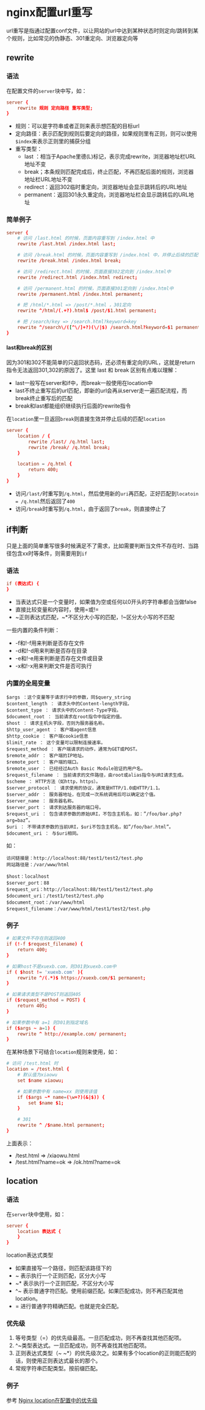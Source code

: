 # nginx配置url重写

url重写是指通过配置conf文件，以让网站的url中达到某种状态时则定向/跳转到某个规则，比如常见的伪静态、301重定向、浏览器定向等

## rewrite

### 语法

在配置文件的`server`块中写，如：

```conf
server {
    rewrite 规则 定向路径 重写类型;
}
```

* 规则：可以是字符串或者正则来表示想匹配的目标url
* 定向路径：表示匹配到规则后要定向的路径，如果规则里有正则，则可以使用`$index`来表示正则里的捕获分组
* 重写类型：
    * last ：相当于Apache里德(L)标记，表示完成rewrite，浏览器地址栏URL地址不变
    * break；本条规则匹配完成后，终止匹配，不再匹配后面的规则，浏览器地址栏URL地址不变
    * redirect：返回302临时重定向，浏览器地址会显示跳转后的URL地址
    * permanent：返回301永久重定向，浏览器地址栏会显示跳转后的URL地址

### 简单例子

```conf
server {
    # 访问 /last.html 的时候，页面内容重写到 /index.html 中
    rewrite /last.html /index.html last;

    # 访问 /break.html 的时候，页面内容重写到 /index.html 中，并停止后续的匹配
    rewrite /break.html /index.html break;

    # 访问 /redirect.html 的时候，页面直接302定向到 /index.html中
    rewrite /redirect.html /index.html redirect;

    # 访问 /permanent.html 的时候，页面直接301定向到 /index.html中
    rewrite /permanent.html /index.html permanent;

    # 把 /html/*.html => /post/*.html ，301定向
    rewrite ^/html/(.+?).html$ /post/$1.html permanent;

    # 把 /search/key => /search.html?keyword=key
    rewrite ^/search\/([^\/]+?)(\/|$) /search.html?keyword=$1 permanent;
}
```

#### last和break的区别

因为301和302不能简单的只返回状态码，还必须有重定向的URL，这就是return指令无法返回301,302的原因了。这里 last 和 break 区别有点难以理解：

* last一般写在server和if中，而break一般使用在location中
* last不终止重写后的url匹配，即新的url会再从server走一遍匹配流程，而break终止重写后的匹配
* break和last都能组织继续执行后面的rewrite指令

在`location`里一旦返回`break`则直接生效并停止后续的匹配`location`

```conf
server {
    location / {
        rewrite /last/ /q.html last;
        rewrite /break/ /q.html break;
    }

    location = /q.html {
        return 400;
    }
}
```

* 访问`/last/`时重写到`/q.html`，然后使用新的`uri`再匹配，正好匹配到`locatoin = /q.html`然后返回了`400`
* 访问`/break`时重写到`/q.html`，由于返回了`break`，则直接停止了

## if判断

只是上面的简单重写很多时候满足不了需求，比如需要判断当文件不存在时、当路径包含xx时等条件，则需要用到`if`

### 语法

```conf
if (表达式) {
}
```

*  当表达式只是一个变量时，如果值为空或任何以0开头的字符串都会当做false
*  直接比较变量和内容时，使用=或!=
*  ~正则表达式匹配，~*不区分大小写的匹配，!~区分大小写的不匹配

一些内置的条件判断：

* -f和!-f用来判断是否存在文件
* -d和!-d用来判断是否存在目录
* -e和!-e用来判断是否存在文件或目录
* -x和!-x用来判断文件是否可执行

### 内置的全局变量

```
$args ：这个变量等于请求行中的参数，同$query_string
$content_length ： 请求头中的Content-length字段。
$content_type ： 请求头中的Content-Type字段。
$document_root ： 当前请求在root指令中指定的值。
$host ： 请求主机头字段，否则为服务器名称。
$http_user_agent ： 客户端agent信息
$http_cookie ： 客户端cookie信息
$limit_rate ： 这个变量可以限制连接速率。
$request_method ： 客户端请求的动作，通常为GET或POST。
$remote_addr ： 客户端的IP地址。
$remote_port ： 客户端的端口。
$remote_user ： 已经经过Auth Basic Module验证的用户名。
$request_filename ： 当前请求的文件路径，由root或alias指令与URI请求生成。
$scheme ： HTTP方法（如http，https）。
$server_protocol ： 请求使用的协议，通常是HTTP/1.0或HTTP/1.1。
$server_addr ： 服务器地址，在完成一次系统调用后可以确定这个值。
$server_name ： 服务器名称。
$server_port ： 请求到达服务器的端口号。
$request_uri ： 包含请求参数的原始URI，不包含主机名，如：”/foo/bar.php?arg=baz”。
$uri ： 不带请求参数的当前URI，$uri不包含主机名，如”/foo/bar.html”。
$document_uri ： 与$uri相同。
```

如：

```
访问链接是：http://localhost:88/test1/test2/test.php 
网站路径是：/var/www/html

$host：localhost
$server_port：88
$request_uri：http://localhost:88/test1/test2/test.php
$document_uri：/test1/test2/test.php
$document_root：/var/www/html
$request_filename：/var/www/html/test1/test2/test.php
```

### 例子

```conf
# 如果文件不存在则返回400
if (!-f $request_filename) {
    return 400;
}

# 如果host不是xuexb.com，则301到xuexb.com中
if ( $host != 'xuexb.com' ){
    rewrite ^/(.*)$ https://xuexb.com/$1 permanent;
}

# 如果请求类型不是POST则返回405
if ($request_method = POST) {
    return 405;
}

# 如果参数中有 a=1 则301到指定域名
if ($args ~ a=1) {
    rewrite ^ http://example.com/ permanent;
}
```

在某种场景下可结合`location`规则来使用，如：

```conf
# 访问 /test.html 时
location = /test.html {
    # 默认值为xiaowu
    set $name xiaowu;

    # 如果参数中有 name=xx 则使用该值
    if ($args ~* name=(\w+?)(&|$)) {
        set $name $1;
    }

    # 301
    rewrite ^ /$name.html permanent;
}
```

上面表示：

* /test.html => /xiaowu.html
* /test.html?name=ok => /ok.html?name=ok

## location

### 语法

在`server`块中使用，如：

```conf
server {
    location 表达式 {
    }
}
```

location表达式类型

* 如果直接写一个路径，则匹配该路径下的
* ~ 表示执行一个正则匹配，区分大小写
* ~* 表示执行一个正则匹配，不区分大小写
* ^~ 表示普通字符匹配。使用前缀匹配。如果匹配成功，则不再匹配其他location。
* = 进行普通字符精确匹配。也就是完全匹配。

### 优先级

1. 等号类型（=）的优先级最高。一旦匹配成功，则不再查找其他匹配项。
1. ^~类型表达式。一旦匹配成功，则不再查找其他匹配项。
1. 正则表达式类型（~ ~*）的优先级次之。如果有多个location的正则能匹配的话，则使用正则表达式最长的那个。
1. 常规字符串匹配类型。按前缀匹配。

### 例子

参考 [Nginx location在配置中的优先级](http://www.linuxeye.com/configuration/2657.html)